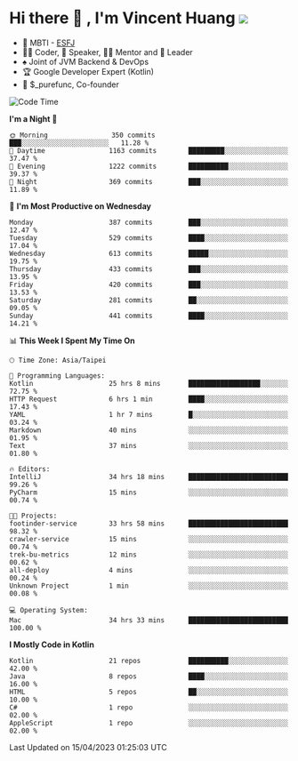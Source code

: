 # Hi there 👋 , I'm Vincent Huang ![](https://komarev.com/ghpvc/?username=Jian-Min-Huang)
- 👀 MBTI - [ESFJ](https://www.16personalities.com/esfj-personality)
- 👨‍💻 Coder, 🎤 Speaker, 👨‍🏫 Mentor and 🚀 Leader
- ♠️ Joint of JVM Backend & DevOps
- 🏆 Google Developer Expert (Kotlin)
- 💼 $_purefunc, Co-founder

<!--START_SECTION:waka-->
![Code Time](http://img.shields.io/badge/Code%20Time-1%2C885%20hrs%2044%20mins-blue)

**I'm a Night 🦉** 

```text
🌞 Morning                350 commits         ███░░░░░░░░░░░░░░░░░░░░░░   11.28 % 
🌆 Daytime                1163 commits        █████████░░░░░░░░░░░░░░░░   37.47 % 
🌃 Evening                1222 commits        ██████████░░░░░░░░░░░░░░░   39.37 % 
🌙 Night                  369 commits         ███░░░░░░░░░░░░░░░░░░░░░░   11.89 % 
```
📅 **I'm Most Productive on Wednesday** 

```text
Monday                   387 commits         ███░░░░░░░░░░░░░░░░░░░░░░   12.47 % 
Tuesday                  529 commits         ████░░░░░░░░░░░░░░░░░░░░░   17.04 % 
Wednesday                613 commits         █████░░░░░░░░░░░░░░░░░░░░   19.75 % 
Thursday                 433 commits         ███░░░░░░░░░░░░░░░░░░░░░░   13.95 % 
Friday                   420 commits         ███░░░░░░░░░░░░░░░░░░░░░░   13.53 % 
Saturday                 281 commits         ██░░░░░░░░░░░░░░░░░░░░░░░   09.05 % 
Sunday                   441 commits         ████░░░░░░░░░░░░░░░░░░░░░   14.21 % 
```


📊 **This Week I Spent My Time On** 

```text
🕑︎ Time Zone: Asia/Taipei

💬 Programming Languages: 
Kotlin                   25 hrs 8 mins       ██████████████████░░░░░░░   72.75 % 
HTTP Request             6 hrs 1 min         ████░░░░░░░░░░░░░░░░░░░░░   17.43 % 
YAML                     1 hr 7 mins         █░░░░░░░░░░░░░░░░░░░░░░░░   03.24 % 
Markdown                 40 mins             ░░░░░░░░░░░░░░░░░░░░░░░░░   01.95 % 
Text                     37 mins             ░░░░░░░░░░░░░░░░░░░░░░░░░   01.80 % 

🔥 Editors: 
IntelliJ                 34 hrs 18 mins      █████████████████████████   99.26 % 
PyCharm                  15 mins             ░░░░░░░░░░░░░░░░░░░░░░░░░   00.74 % 

🐱‍💻 Projects: 
footinder-service        33 hrs 58 mins      █████████████████████████   98.32 % 
crawler-service          15 mins             ░░░░░░░░░░░░░░░░░░░░░░░░░   00.74 % 
trek-bu-metrics          12 mins             ░░░░░░░░░░░░░░░░░░░░░░░░░   00.62 % 
all-deploy               4 mins              ░░░░░░░░░░░░░░░░░░░░░░░░░   00.24 % 
Unknown Project          1 min               ░░░░░░░░░░░░░░░░░░░░░░░░░   00.08 % 

💻 Operating System: 
Mac                      34 hrs 33 mins      █████████████████████████   100.00 % 
```

**I Mostly Code in Kotlin** 

```text
Kotlin                   21 repos            ██████████░░░░░░░░░░░░░░░   42.00 % 
Java                     8 repos             ████░░░░░░░░░░░░░░░░░░░░░   16.00 % 
HTML                     5 repos             ██░░░░░░░░░░░░░░░░░░░░░░░   10.00 % 
C#                       1 repo              ░░░░░░░░░░░░░░░░░░░░░░░░░   02.00 % 
AppleScript              1 repo              ░░░░░░░░░░░░░░░░░░░░░░░░░   02.00 % 
```




 Last Updated on 15/04/2023 01:25:03 UTC
<!--END_SECTION:waka-->
